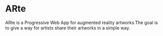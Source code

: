 # ARte
ARte is a Progressive Web App for augmented reality artworks.The goal is to give a way for artists share their artworks in a simple way.
